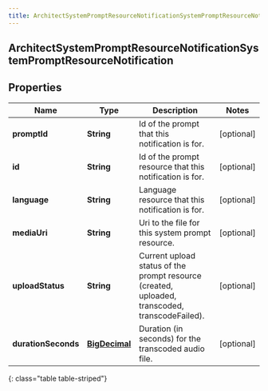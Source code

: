 ```yaml
---
title: ArchitectSystemPromptResourceNotificationSystemPromptResourceNotification
---
```


## ArchitectSystemPromptResourceNotificationSystemPromptResourceNotification

## Properties

| Name                | Type                                                 | Description                                                                                    | Notes      |
| ------------------- | ---------------------------------------------------- | ---------------------------------------------------------------------------------------------- | ---------- |
| **promptId**        | <!----><!---->**String**<!---->                      | Id of the prompt that this notification is for.                                                | [optional] |
| **id**              | <!----><!---->**String**<!---->                      | Id of the prompt resource that this notification is for.                                       | [optional] |
| **language**        | <!----><!---->**String**<!---->                      | Language resource that this notification is for.                                               | [optional] |
| **mediaUri**        | <!----><!---->**String**<!---->                      | Uri to the file for this system prompt resource.                                               | [optional] |
| **uploadStatus**    | <!----><!---->**String**<!---->                      | Current upload status of the prompt resource (created, uploaded, transcoded, transcodeFailed). | [optional] |
| **durationSeconds** | <!----><!---->[**BigDecimal**](BigDecimal.md)<!----> | Duration (in seconds) for the transcoded audio file.                                           | [optional] |

{: class="table table-striped"}
